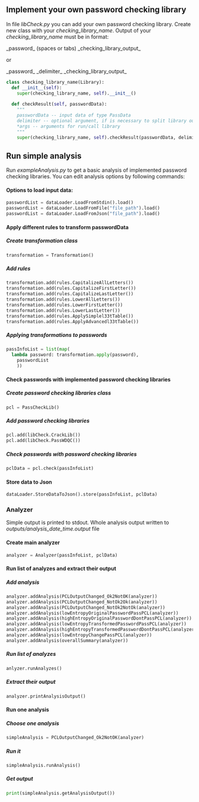 ## Implement your own password checking library

In file *libCheck.py* you can add your own password checking library.
Create new class with your *checking_library_name*.
Output of your *checking_library_name* must be in format:

\_password\_ (spaces or tabs) \_checking_library_output\_

or

\_password\_ \_delimiter\_ \_checking_library_output\_

```python
class checking_library_name(Library):
  def __init__(self):
    super(checking_library_name, self).__init__()
    
  def checkResult(self, passwordData):
    """
    passwordData -- input data of type PassData
    delimiter -- optional argument, if is necessary to split library output
    *args -- arguments for run/call library
    """
    super(checking_library_name, self).checkResult(passwordData, delimiter, *args)
```



## Run simple analysis

Run *exampleAnalysis.py* to get a basic analysis of implemented password checking libraries.
You can edit analysis options by following commands:

#### Options to load input data:

```python
passwordList = dataLoader.LoadFromStdin().load()
passwordList = dataLoader.LoadFromFile("file_path").load()
passwordList = dataLoader.LoadFromJson("file_path").load()
```

#### Apply different rules to transform passwordData
##### Create transformation class
```python
transformation = Transformation()
```
##### Add rules
```python
transformation.add(rules.CapitalizeAllLetters())
transformation.add(rules.CapitalizeFirstLetter())
transformation.add(rules.CapitalizeLastLetter())
transformation.add(rules.LowerAllLetters())
transformation.add(rules.LowerFirstLetter())
transformation.add(rules.LowerLastLetter())
transformation.add(rules.ApplySimplel33tTable())
transformation.add(rules.ApplyAdvancedl33tTable())
```
##### Applying transformations to passwords
```python
passInfoList = list(map(
  lambda password: transformation.apply(password),
	passwordList
	))
```

#### Check passwords with implemented password checking libraries
##### Create password checking libraries class
```python
pcl = PassCheckLib()
```
##### Add password checking libraries
```python
pcl.add(libCheck.CrackLib())
pcl.add(libCheck.PassWDQC())
```
##### Check passwords with password checking libraries
```python
pclData = pcl.check(passInfoList)
```

#### Store data to Json
```python
dataLoader.StoreDataToJson().store(passInfoList, pclData)
```

### Analyzer
Simple output is printed to stdout. Whole analysis output written to *outputs/analysis_date_time.output* file
#### Create main analyzer
```python
analyzer = Analyzer(passInfoList, pclData)
```
#### Run list of analyzes and extract their output
##### Add analysis
```python
analyzer.addAnalysis(PCLOutputChanged_Ok2NotOK(analyzer))
analyzer.addAnalysis(PCLOutputChanged_NotOk2Ok(analyzer))
analyzer.addAnalysis(PCLOutputChanged_NotOk2NotOk(analyzer))
analyzer.addAnalysis(lowEntropyOriginalPasswordPassPCL(analyzer))
analyzer.addAnalysis(highEntropyOriginalPasswordDontPassPCL(analyzer))
analyzer.addAnalysis(lowEntropyTransformedPasswordPassPCL(analyzer))
analyzer.addAnalysis(highEntropyTransformedPasswordDontPassPCL(analyzer))
analyzer.addAnalysis(lowEntropyChangePassPCL(analyzer))
analyzer.addAnalysis(overallSummary(analyzer))
```
##### Run list of analyzes
```python
anlyzer.runAnalyzes()
```
##### Extract their output
```python
analyzer.printAnalysisOutput()
```

#### Run one analysis
##### Choose one analysis
```python
simpleAnalysis = PCLOutputChanged_Ok2NotOK(analyzer)
```
##### Run it
```python
simpleAnalysis.runAnalysis()
```
##### Get output
```python
print(simpleAnalysis.getAnalysisOutput())
```
